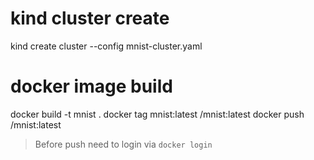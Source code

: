 # kind cluster create

kind create cluster --config mnist-cluster.yaml

# docker image build

docker build -t mnist .
docker tag mnist:latest <userName>/mnist:latest
docker push <userName>/mnist:latest

> Before push need to login via `docker login`